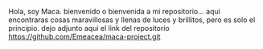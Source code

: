 Hola, soy Maca. bienvenido o bienvenida a mi repositorio... aqui encontraras cosas maravillosas y llenas de luces y brillitos, pero es solo el principio.
dejo adjunto aqui el link del repositorio https://github.com/Emeacea/maca-project.git

